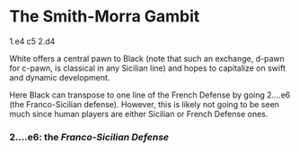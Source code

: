 # The Smith-Morra Gambit

1.e4 c5
2.d4

White offers a central pawn to Black (note that such an exchange, d-pawn for c-pawn, is classical in any Sicilian line) and hopes to capitalize on swift and dynamic development.

Here Black can transpose to one line of the French Defense by going 2....e6 (the Franco-Sicilian defense). However, this is likely not going to be seen much since human players are either Sicilian or French Defense ones.


### 2....e6: the *Franco-Sicilian Defense*

